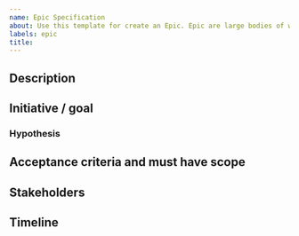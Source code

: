 ```yaml
---
name: Epic Specification
about: Use this template for create an Epic. Epic are large bodies of work that can be broken down into a number of smaller tasks (called stories).
labels: epic
title: 
---
```


## Description
<!--- Brief summary of what this Epic is, whether it's a larger project, goal, or user story. Describe the job to be done, which persona this Epic is mainly for, or if more multiple, break it down by user and job story. --->

## Initiative / goal
<!--- Describe how this Epic impacts an initiative the business is working on. 
Initiatives are collections of epics that drive toward a common goal.--->

### Hypothesis
<!--- What is your hypothesis on the success of this Epic? 
Describe how success will be measured and what leading indicators the team will have to know if success has been hit. --->

## Acceptance criteria and must have scope
 <!--- Define what is a must-have for launch and in-scope. 
 Keep this section fluid and dynamic until you lock-in priority during planning. --->

## Stakeholders
<!--- Describe who needs to be kept up-to-date about this Epic, included in discussions, or updated along the way. 
Stakeholders can be both in Product/Engineering, as well as other teams like Customer Success who might want to keep customers updated on the Epic project. --->

## Timeline
<!--- What's the timeline for this Epic, what resources are needed, and what might potentially block this from hitting the projected end date. --->
